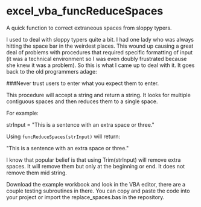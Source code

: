 # excel_vba_funcReduceSpaces
A quick function to correct extraneous spaces from sloppy typers.

I used to deal with sloppy typers quite a bit. I had one lady who was always hitting
the space bar in the weirdest places. This wound up causing a great deal of problems
with procedures that required specific formatting of input (it was a technical environment
so I was even doubly frustrated because she knew it was a problem). So this is what
I came up to deal with it. It goes back to the old programmers adage:

###Never trust users to enter what you expect them to enter.

This procedure will accept a string and return a string. It looks for multiple
contiguous spaces and then reduces them to a single space.

For example:

strInput = "This is a sentence  with an extra   space or three."

Using <code>funcReduceSpaces(strInput)</code> will return:

"This is a sentence with an extra space or three."

I know that popular belief is that using Trim(strInput) will remove extra spaces. It will
remove them but only at the beginning or end. It does not remove them mid string.

Download the example workbook and look in the VBA editor, there are a couple testing
subroutines in there. You can copy and paste the code into your project or import
the replace_spaces.bas in the repository.
